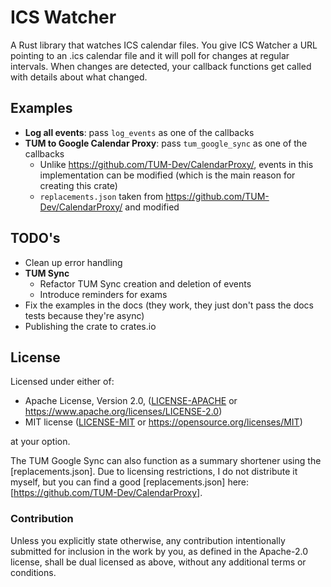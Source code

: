 # ICS Watcher

A Rust library that watches ICS calendar files. You give ICS Watcher a URL pointing to an .ics calendar file and it will poll for changes at regular intervals. When changes are detected, your callback functions get called with details about what changed.

## Examples

- **Log all events**: pass `log_events` as one of the callbacks
- **TUM to Google Calendar Proxy**: pass `tum_google_sync` as one of the callbacks
  - Unlike https://github.com/TUM-Dev/CalendarProxy/, events in this implementation can be modified (which is the main reason for creating this crate)
  - `replacements.json` taken from https://github.com/TUM-Dev/CalendarProxy/ and modified

## TODO's

- Clean up error handling
- **TUM Sync**
  - Refactor TUM Sync creation and deletion of events
  - Introduce reminders for exams
- Fix the examples in the docs (they work, they just don't pass the docs tests because they're async)
- Publishing the crate to crates.io

## License

Licensed under either of:

 * Apache License, Version 2.0, ([LICENSE-APACHE](LICENSE-APACHE) or https://www.apache.org/licenses/LICENSE-2.0)
 * MIT license ([LICENSE-MIT](LICENSE-MIT) or https://opensource.org/licenses/MIT)

at your option.

The TUM Google Sync can also function as a summary shortener using the [replacements.json]. Due to licensing restrictions, I do not distribute it myself, but you can find a good [replacements.json] here: [https://github.com/TUM-Dev/CalendarProxy].

### Contribution

Unless you explicitly state otherwise, any contribution intentionally submitted
for inclusion in the work by you, as defined in the Apache-2.0 license, shall be dual licensed as above, without any
additional terms or conditions.
